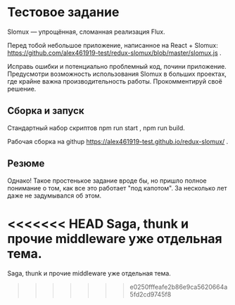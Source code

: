 # Тестовое задание

Slomux — упрощённая, сломанная реализация Flux.

Перед тобой небольшое приложение, написанное на React + Slomux: https://github.com/alex461919-test/redux-slomux/blob/master/slomux.js .

Исправь ошибки и потенциально проблемный код, почини приложение. Предусмотри возможность использования Slomux в больших проектах, где крайне важна производительность работы. Прокомментируй своё решение.

## Сборка и запуск

Стандартный набор скриптов npm run start , npm run build.

Рабочая сборка на githup https://alex461919-test.github.io/redux-slomux/ .

## Резюме

Однако! Такое простенькое задание вроде бы, но пришло полное понимание о том, как все это работает "под капотом". За несколько лет даже не задумывался об этом.

<<<<<<< HEAD
Saga, thunk и прочие middleware уже отдельная тема.
=======
Saga, thunk и прочие middleware уже отдельная тема.
>>>>>>> e0250fffeafe2b86e9ca5620664a5fd2cd9745f8
